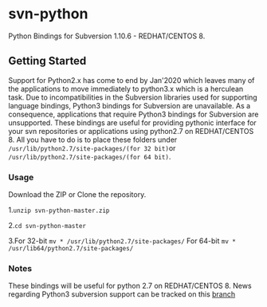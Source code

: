 # svn-python

Python Bindings for Subversion 1.10.6 - REDHAT/CENTOS 8.

## Getting Started

Support for Python2.x has come to end by Jan'2020 which leaves many of the applications to move immediately to python3.x which is a herculean task. Due to incompatibilities in the Subversion libraries used for supporting language bindings, Python3 bindings for Subversion are unavailable. As a consequence, applications that require Python3 bindings for Subversion are unsupported. These bindings are useful for providing pythonic interface for your svn repositories or applications using python2.7 on REDHAT/CENTOS 8. All you have to do is to place these folders under `/usr/lib/python2.7/site-packages/(for 32 bit)`or `/usr/lib/python2.7/site-packages/(for 64 bit)`.

### Usage

Download the ZIP or Clone the repository.

1.`unzip svn-python-master.zip`

2.`cd svn-python-master`

3.For 32-bit `mv * /usr/lib/python2.7/site-packages/` 
  For 64-bit `mv * /usr/lib64/python2.7/site-packages/`
  
  ### Notes
  
  These bindings will be useful for python 2.7 on REDHAT/CENTOS 8. News regarding Python3 subversion support can be tracked on this [branch](https://svn.apache.org/viewvc/subversion/branches/swig-py3/)
 
